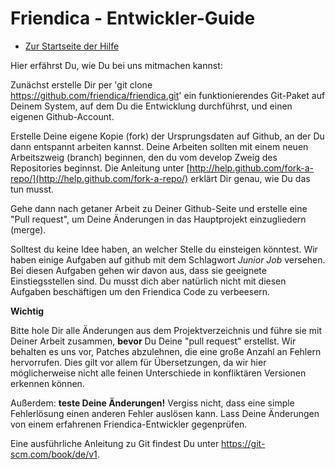 Friendica - Entwickler-Guide
==========

* [Zur Startseite der Hilfe](help)

Hier erfährst Du, wie Du bei uns mitmachen kannst:

Zunächst erstelle Dir per 'git clone https://github.com/friendica/friendica.git' ein funktionierendes Git-Paket auf Deinem System, auf dem Du die Entwicklung durchführst, und einen eigenen Github-Account.

Erstelle Deine eigene Kopie (fork) der Ursprungsdaten auf Github, an der Du dann entspannt arbeiten kannst.
Deine Arbeiten sollten mit einem neuen Arbeitszweig (branch) beginnen, den du vom develop Zweig des Repositories beginnst.
Die Anleitung unter [http://help.github.com/fork-a-repo/](http://help.github.com/fork-a-repo/) erklärt Dir genau, wie Du das tun musst.

Gehe dann nach getaner Arbeit zu Deiner Github-Seite und erstelle eine "Pull request", um Deine Änderungen in das Hauptprojekt einzugliedern (merge).

Solltest du keine Idee haben, an welcher Stelle du einsteigen könntest.
Wir haben einige Aufgaben auf github mit dem Schlagwort *Junior Job* versehen.
Bei diesen Aufgaben gehen wir davon aus, dass sie geeignete Einstiegsstellen sind.
Du musst dich aber natürlich nicht mit diesen Aufgaben beschäftigen um den Friendica Code zu verbeesern.

**Wichtig**

Bitte hole Dir alle Änderungen aus dem Projektverzeichnis und führe sie mit Deiner Arbeit zusammen, **bevor** Du Deine "pull request" erstellst. Wir behalten es uns vor, Patches abzulehnen, die eine große Anzahl an Fehlern hervorrufen.
Dies gilt vor allem für Übersetzungen, da wir hier möglicherweise nicht alle feinen Unterschiede in konfliktären Versionen erkennen können.

Außerdem: **teste Deine Änderungen!** Vergiss nicht, dass eine simple Fehlerlösung einen anderen Fehler auslösen kann.
Lass Deine Änderungen von einem erfahrenen Friendica-Entwickler gegenprüfen.

Eine ausführliche Anleitung zu Git findest Du unter <a href="https://git-scm.com/book/de/v1" target="_blank" rel="noopener noreferrer">https://git-scm.com/book/de/v1</a>.
